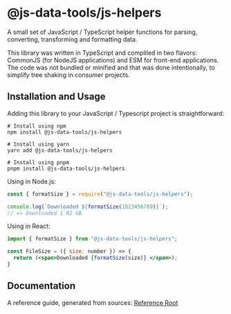 # @js-data-tools/js-helpers

A small set of JavaScript / TypeScript helper functions for parsing, converting, transforming and formatting data.

This library was written in TypeScript and compliled in two flavors: CommonJS (for NodeJS applications) and ESM
for front-end applications. The code was not bundled or minified and that was done intentionally, to simplify
tree shaking in consumer projects.

## Installation and Usage

Adding this library to your JavaScript / Typescript project is straightforward:

```shell
# Install using npm
npm install @js-data-tools/js-helpers

# Install using yarn
yarn add @js-data-tools/js-helpers

# Install using pnpm
pnpm install @js-data-tools/js-helpers
```

Using in Node.js:

```js
const { formatSize } = require("@js-data-tools/js-helpers");

console.log(`Downloaded ${formatSize(1023456789)}`); 
// => Downloaded 1.02 GB
```

Using in React:

```jsx
import { formatSize } from "@js-data-tools/js-helpers";

const FileSize = ({ size: number }) => {
  return (<span>Downloaded {formatSize(size)} </span>);
}
```

## Documentation

A reference guide, generated from sources: [Reference Root](docs/ref/modules.md)
